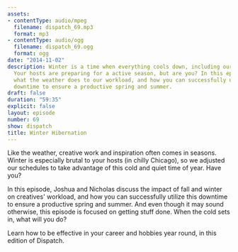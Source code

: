```yaml
---
assets:
- contentType: audio/mpeg
  filename: dispatch_69.mp3
  format: mp3
- contentType: audio/ogg
  filename: dispatch_69.ogg
  format: ogg
date: "2014-11-02"
description: Winter is a time when everything cools down, including our schedules.
  Your hosts are preparing for a active season, but are you? In this episode, we discuss
  what the weather does to our workload, and how you can successfully utilize this
  downtime to ensure a productive spring and summer.
draft: false
duration: "59:35"
explicit: false
layout: episode
number: 69
show: dispatch
title: Winter Hibernation
---
```

Like the weather, creative work and inspiration often comes in seasons. Winter is especially brutal to your hosts (in chilly Chicago), so we adjusted our schedules to take advantage of this cold and quiet time of year. Have you?

In this episode, Joshua and Nicholas discuss the impact of fall and winter on creatives' workload, and how you can successfully utilize this downtime to ensure a productive spring and summer. And even though it may sound otherwise, this episode is focused on getting stuff done. When the cold sets in, what will you do?

Learn how to be effective in your career and hobbies year round, in this edition of Dispatch.